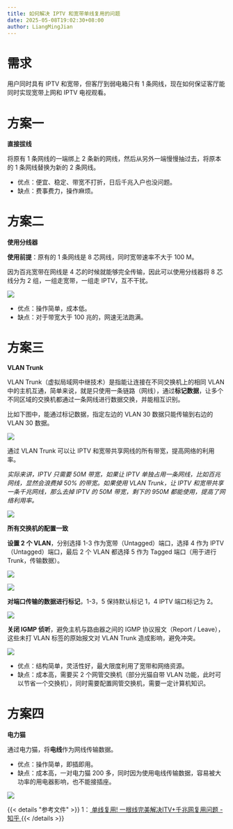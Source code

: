```yaml
---
title: 如何解决 IPTV 和宽带单线复用的问题
date: 2025-05-08T19:02:30+08:00
author: LiangMingJian
---
```


# 需求

用户同时具有 IPTV 和宽带，但客厅到弱电箱只有 1 条网线，现在如何保证客厅能同时实现宽带上网和 IPTV 电视观看。

# 方案一

**直接拔线**

将原有 1 条网线的一端绑上 2 条新的网线，然后从另外一端慢慢抽过去，将原本的 1 条网线替换为新的 2 条网线。

- 优点：便宜、稳定、带宽不打折，日后千兆入户也没问题。
- 缺点：费事费力，操作麻烦。

# 方案二

**使用分线器**

**使用前提**：原有的 1 条网线是 8 芯网线，同时宽带速率不大于 100 M。

因为百兆宽带在网线是 4 芯的时候就能够完全传输，因此可以使用分线器将 8 芯线分为 2 组，一组走宽带，一组走 IPTV，互不干扰。

![](/_images/drawingbed/img/202505111020485.png)

- 优点：操作简单，成本低。
- 缺点：对于带宽大于 100 兆的，网速无法跑满。

# 方案三

**VLAN Trunk**

VLAN Trunk（虚拟局域网中继技术）是指能让连接在不同交换机上的相同 VLAN 中的主机互通，简单来说，就是只使用一条链路（网线），通过**标记数据**，让多个不同区域的交换机都通过一条网线进行数据交换，并能相互识别。

比如下图中，能通过标记数据，指定左边的 VLAN 30 数据只能传输到右边的 VLAN 30 数据。

![](/_images/drawingbed/img/202505111027166.png)

通过 VLAN Trunk 可以让 IPTV 和宽带共享网线的所有带宽，提高网络的利用率。

*实际来讲，IPTV 只需要 50M 带宽，如果让 IPTV 单独占用一条网线，比如百兆网线，显然会浪费掉 50% 的带宽。如果使用 VLAN Trunk，让 IPTV 和宽带共享一条千兆网线，那么去掉 IPTV 的 50M 带宽，剩下的 950M 都能使用，提高了网络利用率。*

![](/_images/drawingbed/img/202505111030856.png)

**所有交换机的配置一致**

**设置 2 个 VLAN**，分别选择 1-3 作为宽带（Untagged）端口，选择 4 作为 IPTV （Untagged）端口，最后 2 个 VLAN 都选择 5 作为 Tagged 端口（用于进行 Trunk，传输数据）。

![](/_images/drawingbed/img/202505111117530.png)

![](/_images/drawingbed/img/202505111041415.png)

**对端口传输的数据进行标记**，1-3，5 保持默认标记 1，4 IPTV 端口标记为 2。

![](/_images/drawingbed/img/202505111048228.png)

**关闭 IGMP 侦听**，避免主机与路由器之间的 IGMP 协议报文（Report / Leave），这些未打 VLAN 标签的原始报文对 VLAN Trunk 造成影响，避免冲突。

![](/_images/drawingbed/img/202505111049464.png)

- 优点：结构简单，灵活性好，最大限度利用了宽带和网络资源。
- 缺点：成本高，需要买 2 个网管交换机（部分光猫自带 VLAN 功能，此时可以节省一个交换机），同时需要配置网管交换机，需要一定计算机知识。

# 方案四

**电力猫**

通过电力猫，将**电线**作为网线传输数据。

- 优点：操作简单，即插即用。
- 缺点：成本高，一对电力猫 200 多，同时因为使用电线传输数据，容易被大功率的用电器影响，也不能接插座。

![](/_images/drawingbed/img/202505111129997.png)

{{< details "参考文件" >}} 
1：[ 单线复用! 一根线完美解决ITV+千兆网复用问题 - 知乎 ](https://zhuanlan.zhihu.com/p/150818318)
{{< /details >}}
